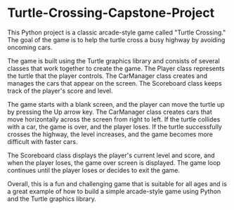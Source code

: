 # Turtle-Crossing-Capstone-Project
This Python project is a classic arcade-style game called "Turtle Crossing." The goal of the game is to help the turtle cross a busy highway by avoiding oncoming cars.

The game is built using the Turtle graphics library and consists of several classes that work together to create the game. The Player class represents the turtle that the player controls. The CarManager class creates and manages the cars that appear on the screen. The Scoreboard class keeps track of the player's score and level.

The game starts with a blank screen, and the player can move the turtle up by pressing the Up arrow key. The CarManager class creates cars that move horizontally across the screen from right to left. If the turtle collides with a car, the game is over, and the player loses. If the turtle successfully crosses the highway, the level increases, and the game becomes more difficult with faster cars.

The Scoreboard class displays the player's current level and score, and when the player loses, the game over screen is displayed. The game loop continues until the player loses or decides to exit the game.

Overall, this is a fun and challenging game that is suitable for all ages and is a great example of how to build a simple arcade-style game using Python and the Turtle graphics library.





